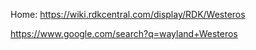 Home: https://wiki.rdkcentral.com/display/RDK/Westeros

https://www.google.com/search?q=wayland+Westeros
